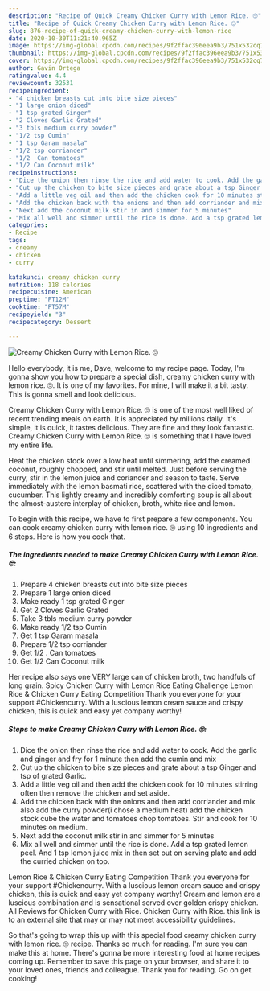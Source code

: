```yaml
---
description: "Recipe of Quick Creamy Chicken Curry with Lemon Rice. 🙄"
title: "Recipe of Quick Creamy Chicken Curry with Lemon Rice. 🙄"
slug: 876-recipe-of-quick-creamy-chicken-curry-with-lemon-rice
date: 2020-10-30T11:21:40.965Z
image: https://img-global.cpcdn.com/recipes/9f2ffac396eea9b3/751x532cq70/creamy-chicken-curry-with-lemon-rice-🙄-recipe-main-photo.jpg
thumbnail: https://img-global.cpcdn.com/recipes/9f2ffac396eea9b3/751x532cq70/creamy-chicken-curry-with-lemon-rice-🙄-recipe-main-photo.jpg
cover: https://img-global.cpcdn.com/recipes/9f2ffac396eea9b3/751x532cq70/creamy-chicken-curry-with-lemon-rice-🙄-recipe-main-photo.jpg
author: Gavin Ortega
ratingvalue: 4.4
reviewcount: 32531
recipeingredient:
- "4 chicken breasts cut into bite size pieces"
- "1 large onion diced"
- "1 tsp grated Ginger"
- "2 Cloves Garlic Grated"
- "3 tbls medium curry powder"
- "1/2 tsp Cumin"
- "1 tsp Garam masala"
- "1/2 tsp corriander"
- "1/2  Can tomatoes"
- "1/2 Can Coconut milk"
recipeinstructions:
- "Dice the onion then rinse the rice and add water to cook. Add the garlic and ginger and fry for 1 minute then add the cumin and mix"
- "Cut up the chicken to bite size pieces and grate about a tsp Ginger and tsp of grated Garlic."
- "Add a little veg oil and then add the chicken cook for 10 minutes stirring often then remove the chicken and set aside."
- "Add the chicken back with the onions and then add corriander and mix also add the curry powder(i chose a medium heat) add the chicken stock cube the water and tomatoes chop tomatoes. Stir and cook for 10 minutes on medium."
- "Next add the coconut milk stir in and simmer for 5 minutes"
- "Mix all well and simmer until the rice is done. Add a tsp grated lemon peel. And 1 tsp lemon juice mix in then set out on serving plate and add the curried chicken on top."
categories:
- Recipe
tags:
- creamy
- chicken
- curry

katakunci: creamy chicken curry 
nutrition: 118 calories
recipecuisine: American
preptime: "PT12M"
cooktime: "PT57M"
recipeyield: "3"
recipecategory: Dessert

---
```



![Creamy Chicken Curry with Lemon Rice. 🙄](https://img-global.cpcdn.com/recipes/9f2ffac396eea9b3/751x532cq70/creamy-chicken-curry-with-lemon-rice-🙄-recipe-main-photo.jpg)

Hello everybody, it is me, Dave, welcome to my recipe page. Today, I'm gonna show you how to prepare a special dish, creamy chicken curry with lemon rice. 🙄. It is one of my favorites. For mine, I will make it a bit tasty. This is gonna smell and look delicious.

Creamy Chicken Curry with Lemon Rice. 🙄 is one of the most well liked of recent trending meals on earth. It is appreciated by millions daily. It's simple, it is quick, it tastes delicious. They are fine and they look fantastic. Creamy Chicken Curry with Lemon Rice. 🙄 is something that I have loved my entire life.

Heat the chicken stock over a low heat until simmering, add the creamed coconut, roughly chopped, and stir until melted. Just before serving the curry, stir in the lemon juice and coriander and season to taste. Serve immediately with the lemon basmati rice, scattered with the diced tomato, cucumber. This lightly creamy and incredibly comforting soup is all about the almost-austere interplay of chicken, broth, white rice and lemon.


To begin with this recipe, we have to first prepare a few components. You can cook creamy chicken curry with lemon rice. 🙄 using 10 ingredients and 6 steps. Here is how you cook that.

<!--inarticleads1-->

##### The ingredients needed to make Creamy Chicken Curry with Lemon Rice. 🙄:

1. Prepare 4 chicken breasts cut into bite size pieces
1. Prepare 1 large onion diced
1. Make ready 1 tsp grated Ginger
1. Get 2 Cloves Garlic Grated
1. Take 3 tbls medium curry powder
1. Make ready 1/2 tsp Cumin
1. Get 1 tsp Garam masala
1. Prepare 1/2 tsp corriander
1. Get 1/2 . Can tomatoes
1. Get 1/2 Can Coconut milk


Her recipe also says one VERY large can of chicken broth, two handfuls of long grain. Spicy Chicken Curry with Lemon Rice Eating Challenge Lemon Rice &amp; Chicken Curry Eating Competition Thank you everyone for your support #Chickencurry. With a luscious lemon cream sauce and crispy chicken, this is quick and easy yet company worthy! 

<!--inarticleads2-->

##### Steps to make Creamy Chicken Curry with Lemon Rice. 🙄:

1. Dice the onion then rinse the rice and add water to cook. Add the garlic and ginger and fry for 1 minute then add the cumin and mix
1. Cut up the chicken to bite size pieces and grate about a tsp Ginger and tsp of grated Garlic.
1. Add a little veg oil and then add the chicken cook for 10 minutes stirring often then remove the chicken and set aside.
1. Add the chicken back with the onions and then add corriander and mix also add the curry powder(i chose a medium heat) add the chicken stock cube the water and tomatoes chop tomatoes. Stir and cook for 10 minutes on medium.
1. Next add the coconut milk stir in and simmer for 5 minutes
1. Mix all well and simmer until the rice is done. Add a tsp grated lemon peel. And 1 tsp lemon juice mix in then set out on serving plate and add the curried chicken on top.


Lemon Rice &amp; Chicken Curry Eating Competition Thank you everyone for your support #Chickencurry. With a luscious lemon cream sauce and crispy chicken, this is quick and easy yet company worthy! Cream and lemon are a luscious combination and is sensational served over golden crispy chicken. All Reviews for Chicken Curry with Rice. Chicken Curry with Rice. this link is to an external site that may or may not meet accessibility guidelines. 

So that's going to wrap this up with this special food creamy chicken curry with lemon rice. 🙄 recipe. Thanks so much for reading. I'm sure you can make this at home. There's gonna be more interesting food at home recipes coming up. Remember to save this page on your browser, and share it to your loved ones, friends and colleague. Thank you for reading. Go on get cooking!

